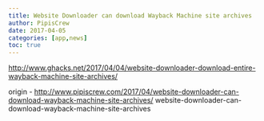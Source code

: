 ```yaml
---
title: Website Downloader can download Wayback Machine site archives
author: PipisCrew
date: 2017-04-05
categories: [app,news]
toc: true
---
```


http://www.ghacks.net/2017/04/04/website-downloader-download-entire-wayback-machine-site-archives/

origin - http://www.pipiscrew.com/2017/04/website-downloader-can-download-wayback-machine-site-archives/ website-downloader-can-download-wayback-machine-site-archives